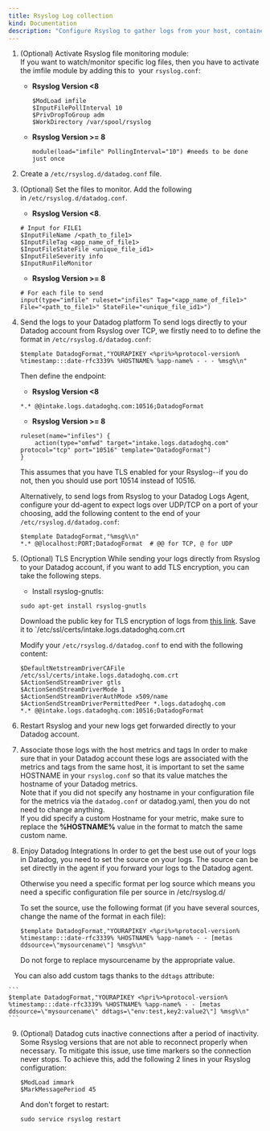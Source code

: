 ```yaml
---
title: Rsyslog Log collection
kind: Documentation
description: "Configure Rsyslog to gather logs from your host, containers & services."
---
```


1. (Optional) Activate Rsyslog file monitoring module:  
    If you want to watch/monitor specific log files, then you have to activate the imfile module by adding this to  your `rsyslog.conf`:

    * **Rsyslog Version <8**
        ```
        $ModLoad imfile
        $InputFilePollInterval 10
        $PrivDropToGroup adm
        $WorkDirectory /var/spool/rsyslog
        ```

    * **Rsyslog Version >= 8**
        ```
        module(load="imfile" PollingInterval="10") #needs to be done just once
        ```

2. Create a `/etc/rsyslog.d/datadog.conf` file.  
3. (Optional) Set the files to monitor. Add the following in `/etc/rsyslog.d/datadog.conf`.  
    * **Rsyslog Version <8**.  

    ```
    # Input for FILE1
    $InputFileName /<path_to_file1>
    $InputFileTag <app_name_of_file1>
    $InputFileStateFile <unique_file_id1>
    $InputFileSeverity info
    $InputRunFileMonitor
    ```
    * **Rsyslog Version >= 8**

    ```
    # For each file to send
    input(type="imfile" ruleset="infiles" Tag="<app_name_of_file1>" File="<path_to_file1>" StateFile="<unique_file_id1>")
    ```
4. Send the logs to your Datadog platform
    To send logs directly to your Datadog account from Rsyslog over TCP, we firstly need to to define the format in `/etc/rsyslog.d/datadog.conf`:

    ```
    $template DatadogFormat,"YOURAPIKEY <%pri%>%protocol-version% %timestamp:::date-rfc3339% %HOSTNAME% %app-name% - - - %msg%\n"
    ```

    Then define the endpoint:
    * **Rsyslog Version <8**

    ```
    *.* @@intake.logs.datadoghq.com:10516;DatadogFormat
    ```
    * **Rsyslog Version >= 8**

    ```
    ruleset(name="infiles") {
        action(type="omfwd" target="intake.logs.datadoghq.com" protocol="tcp" port="10516" template="DatadogFormat")
    }
    ```
    This assumes that you have TLS enabled for your Rsyslog--if you do not, then you should use port 10514 instead of 10516. 

    Alternatively, to send logs from Rsyslog to your Datadog Logs Agent, configure your dd-agent to expect logs over UDP/TCP on a port of your choosing, add the following content to the end of your `/etc/rsyslog.d/datadog.conf`:
    ```
    $template DatadogFormat,"%msg%\n"
    *.* @@localhost:PORT;DatadogFormat  # @@ for TCP, @ for UDP
    ```

5. (Optional) TLS Encryption
    While sending your logs directly from Rsyslog to your Datadog account, if you want to add TLS encryption, you can take the following steps. 

    * Install rsyslog-gnutls:
     
    ```
    sudo apt-get install rsyslog-gnutls
    ```

    Download the public key for TLS encryption of logs from [this link][1]. Save it to `/etc/ssl/certs/intake.logs.datadoghq.com.crt

    Modify your `/etc/rsyslog.d/datadog.conf` to end with the following content:

    ```
    $DefaultNetstreamDriverCAFile /etc/ssl/certs/intake.logs.datadoghq.com.crt
    $ActionSendStreamDriver gtls
    $ActionSendStreamDriverMode 1
    $ActionSendStreamDriverAuthMode x509/name
    $ActionSendStreamDriverPermittedPeer *.logs.datadoghq.com
    *.* @@intake.logs.datadoghq.com:10516;DatadogFormat
    ```

6. Restart Rsyslog and your new logs get forwarded directly to your Datadog account.

7. Associate those logs with the host metrics and tags
    In order to make sure that in your Datadog account these logs are associated with the metrics and tags from the same host, it is important to set the same HOSTNAME in your `rsyslog.conf` so that its value matches the hostname of your Datadog metrics.  
    Note that if you did not specify any hostname in your configuration file for the metrics via the `datadog.conf` or datadog.yaml, then you do not need to change anything.  
    If you did specify a custom Hostname for your metric, make sure to replace the **%HOSTNAME%** value in the format to match the same custom name.

8. Enjoy Datadog Integrations
    In order to get the best use out of your logs in Datadog, you need to set the source on your logs. The source can be set directly in the agent if you forward your logs to the Datadog agent.

    Otherwise you need a specific format per log source which means you need a specific configuration file per source in /etc/rsyslog.d/

    To set the source, use the following format (if you have several sources, change the name of the format in each file):

    ```
    $template DatadogFormat,"YOURAPIKEY <%pri%>%protocol-version% %timestamp:::date-rfc3339% %HOSTNAME% %app-name% - - [metas ddsource=\"mysourcename\"] %msg%\n"
    ```
    Do not forge to replace mysourcename by the appropriate value.  
    
    You can also add custom tags thanks to the `ddtags` attribute:
    
    ```
    $template DatadogFormat,"YOURAPIKEY <%pri%>%protocol-version% %timestamp:::date-rfc3339% %HOSTNAME% %app-name% - - [metas ddsource=\"mysourcename\" ddtags=\"env:test,key2:value2\"] %msg%\n"
    ```

9. (Optional) Datadog cuts inactive connections after a period of inactivity.  
    Some Rsyslog versions that are not able to reconnect properly when necessary. To mitigate this issue, use time markers so the connection never stops. To achieve this, add the following 2 lines in your Rsyslog configuration:   
    ```
    $ModLoad immark
    $MarkMessagePeriod 45
    ```
    And don't forget to restart:
    ```
    sudo service rsyslog restart
    ```

[1]: https://gist.githubusercontent.com/estib/8762bc1a2a5bda781a6e55cca40235f2/raw/665b6b2906a728027f508ea067f01cdf3cf72b49/intake.logs.datadoghq.com.crt

